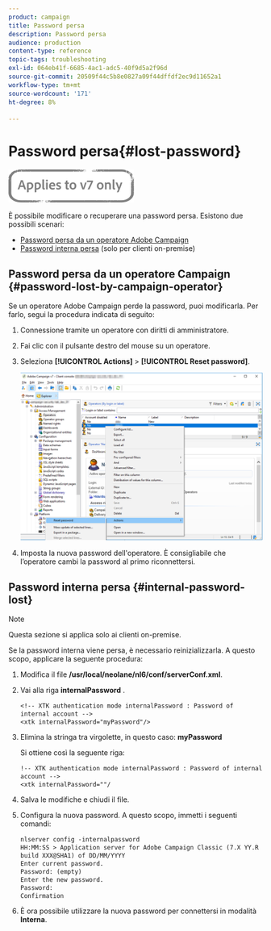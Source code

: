 ```yaml
---
product: campaign
title: Password persa
description: Password persa
audience: production
content-type: reference
topic-tags: troubleshooting
exl-id: 064eb41f-6685-4ac1-adc5-40f9d5a2f96d
source-git-commit: 20509f44c5b8e0827a09f44dffdf2ec9d11652a1
workflow-type: tm+mt
source-wordcount: '171'
ht-degree: 8%

---
```


# Password persa{#lost-password}

![](../../assets/v7-only.svg)

È possibile modificare o recuperare una password persa.
Esistono due possibili scenari:

* [Password persa da un operatore Adobe Campaign](#password-lost-by-campaign-operator)
* [Password interna persa](#internal-password-lost)  (solo per clienti on-premise)

## Password persa da un operatore Campaign {#password-lost-by-campaign-operator}

Se un operatore Adobe Campaign perde la password, puoi modificarla.
Per farlo, segui la procedura indicata di seguito:

1. Connessione tramite un operatore con diritti di amministratore.
1. Fai clic con il pulsante destro del mouse su un operatore.
1. Seleziona **[!UICONTROL Actions]** > **[!UICONTROL Reset password]**.

   ![](assets/operator-passwd.png)

1. Imposta la nuova password dell&#39;operatore. È consigliabile che l’operatore cambi la password al primo riconnettersi.

## Password interna persa {#internal-password-lost}

>[!NOTE]
>
>Questa sezione si applica solo ai clienti on-premise.

Se la password interna viene persa, è necessario reinizializzarla.
A questo scopo, applicare la seguente procedura:

1. Modifica il file **/usr/local/neolane/nl6/conf/serverConf.xml**.

1. Vai alla riga **internalPassword** .

   ```
   <!-- XTK authentication mode internalPassword : Password of internal account -->
   <xtk internalPassword="myPassword"/>
   ```

1. Elimina la stringa tra virgolette, in questo caso: **myPassword**

   Si ottiene così la seguente riga:

   ```
   !-- XTK authentication mode internalPassword : Password of internal account -->
   <xtk internalPassword=""/
   ```

1. Salva le modifiche e chiudi il file.

1. Configura la nuova password. A questo scopo, immetti i seguenti comandi:

   ```
   nlserver config -internalpassword
   HH:MM:SS > Application server for Adobe Campaign Classic (7.X YY.R build XXX@SHA1) of DD/MM/YYYY
   Enter current password.
   Password: (empty)
   Enter the new password.
   Password: 
   Confirmation 
   ```

1. È ora possibile utilizzare la nuova password per connettersi in modalità **Interna**.
